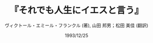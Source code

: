 ---
title: "『それでも人生にイエスと言う』"
description: "『夜と霧』の著者として、また実存分析を創始した精神医学者として知られるフランクル。第二次大戦中、ナチス強制収容所の地獄に等しい体験をした彼は、その後、人間の実存を見つめ、精神の尊厳を重視した独自の思想を展開した。本講演集は、平易な言葉でその体験と思索を語った万人向けの書であり、苦悩を抱えている人のみならず、ニヒリズムに陥っている現代人すべてにとっての救いの書である。
"
date: 1993/12/25
draft: false
hideToc: false
enableToc: true
enableTocContent: false
author: "ヴィクトール・エミール・フランクル (著), 山田 邦男；松田 美佳 (翻訳) "
tags: 
- ニヒリズム
- ナチス・ドイツ
- 第二次世界大戦
- 実存分析
- 精神医学
category: 
- 哲学・思想
series:
- 春秋社
- 早稲田大学必修基礎演習テキスト100(2020年度)
image: images/feature2/content.png
---